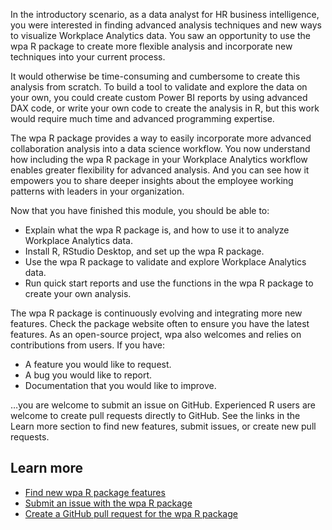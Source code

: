 In the introductory scenario, as a data analyst for HR business intelligence, you were interested in finding advanced analysis techniques and new ways to visualize Workplace Analytics data. You saw an opportunity to use the wpa R package to create more flexible analysis and incorporate new techniques into your current process. 

It would otherwise be time-consuming and cumbersome to create this analysis from scratch. To build a tool to validate and explore the data on your own, you could create custom Power BI reports by using advanced DAX code, or write your own code to create the analysis in R, but this work would require much time and advanced programming expertise.

The wpa R package provides a way to easily incorporate more advanced collaboration analysis into a data science workflow. You now understand how including the wpa R package in your Workplace Analytics workflow enables greater flexibility for advanced analysis. And you can see how it empowers you to share deeper insights about the employee working patterns with leaders in your organization.

Now that you have finished this module, you should be able to:

- Explain what the wpa R package is, and how to use it to analyze Workplace Analytics data.
- Install R, RStudio Desktop, and set up the wpa R package.
- Use the wpa R package to validate and explore Workplace Analytics data.
- Run quick start reports and use the functions in the wpa R package to create your own analysis.

The wpa R package is continuously evolving and integrating more new features. Check the package website often to ensure you have the latest features. As an open-source project, wpa also welcomes and relies on contributions from users. If you have:

- A feature you would like to request.
- A bug you would like to report.
- Documentation that you would like to improve.

…you are welcome to submit an issue on GitHub. Experienced R users are welcome to create pull requests directly to GitHub. See the links in the Learn more section to find new features, submit issues, or create new pull requests.

## Learn more

- [Find new wpa R package features](https://microsoft.github.io/wpa/?azure-portal=true)
- [Submit an issue with the wpa R package](https://github.com/microsoft/wpa/issues?azure-portal=true)
- [Create a GitHub pull request for the wpa R package](https://github.com/microsoft/wpa/?azure-portal=true)